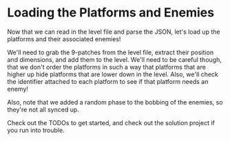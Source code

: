 # Loading the Platforms and Enemies

Now that we can read in the level file and parse the JSON, let's load up the platforms and their associated enemies!

We'll need to grab the 9-patches from the level file, extract their position and dimensions, and add them to the level. We'll need to be careful though, that we don't order the platforms in such a way that platforms that are higher up hide platforms that are lower down in the level. Also, we'll check the identifier attached to each platform to see if that platform needs an enemy!

Also, note that we added a random phase to the bobbing of the enemies, so they're not all synced up.

Check out the TODOs to get started, and check out the solution project if you run into trouble.
